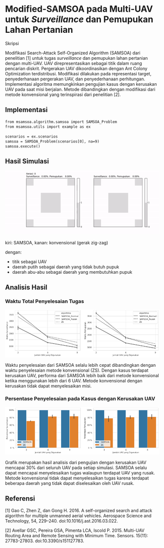 # Modified-SAMSOA pada Multi-UAV untuk *Surveillance* dan Pemupukan Lahan Pertanian

Skripsi

Modifikasi Search-Attack Self-Organized Algorithm (SAMSOA) dari penelitian [1] untuk tugas *surveillance* dan pemupukan lahan pertanian dengan multi-UAV. UAV direpresentasikan sebagai titik dalam ruang pencarian diskrit. Pergerakan UAV dikoordinasikan dengan Ant Colony Optimization terdistribusi. Modifikasi dilakukan pada representasi target, penyederhanaan pergerakan UAV, dan penyederhanaan perhitungan. Implementasi algoritma memungkinkan pengujian kasus dengan kerusakan UAV pada saat misi berjalan. Metode dibandingkan dengan modifikasi dari metode konvensional yang terinspirasi dari penelitian [2].

## Implementasi

```
from msamsoa.algorithm.samsoa import SAMSOA_Problem
from msamsoa.utils import example as ex

scenarios = ex.scenarios
samsoa = SAMSOA_Problem(scenarios[0], na=9)
samsoa.execute()
```

## Hasil Simulasi
![Simulasi](https://github.com/avidito/msamsoa/blob/master/media/simulation.gif)

kiri: SAMSOA, kanan: konvensional (gerak zig-zag)

dengan:
- titik sebagai UAV
- daerah putih sebagai daerah yang tidak butuh pupuk
- daerah abu-abu sebagai daerah yang membutuhkan pupuk

## Analisis Hasil

### Waktu Total Penyelesaian Tugas
![Waktu Penyelesaian](https://github.com/avidito/msamsoa/blob/master/media/waktu-penyelesaian-sc1.png)

Waktu penyelesaian dari SAMSOA selalu lebih cepat dibandingkan dengan waktu penyelesaian metode konvensional (ZS). Dengan kasus terdapat kerusakan UAV, performa dari SAMSOA lebih baik dari metode konvensional ketika menggunakan lebih dari 6 UAV. Metode konvensional dengan kerusakan tidak dapat menyelesaikan misi.

### Persentase Penyelesaian pada Kasus dengan Kerusakan UAV
![Persentase Penyelesaian](https://github.com/avidito/msamsoa/blob/master/media/persentase-penyelesaian-sc1.png)

Grafik merupakan hasil analisis dari pengujian dengan kerusakan UAV mencapai 30% dari seluruh UAV pada setiap simulasi. SAMSOA selalu dapat mencapai menyelesaikan tugas walaupun terdapat UAV yang rusak. Metode konvensional tidak dapat menyelesaikan tugas karena terdapat beberapa daerah yang tidak dapat diselesaikan oleh UAV rusak.

## Referensi
[1] Gao C, Zhen Z, dan Gong H. 2016. A self-organized search and attack algorithm for multiple unmanned aerial vehicles. Aerospace Science and Technology, 54, 229–240. doi:10.1016/j.ast.2016.03.022.

[2] Avellar GSC, Pereira GSA, Pimenta LCA, Iscold P. 2015. Multi-UAV Routing Area and Remote Sensing with Minimum Time. Sensors. 15(11): 27783-27803. doi:10.3390/s151127783.
